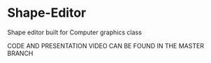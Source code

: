 # Shape-Editor
Shape editor built for Computer graphics class

CODE AND PRESENTATION VIDEO CAN BE FOUND IN THE MASTER BRANCH
